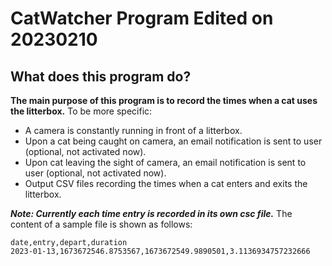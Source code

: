# CatWatcher Program Edited on 20230210
## What does this program do?
**The main purpose of this program is to record the times when a cat uses the litterbox.** To be more specific:
- A camera is constantly running in front of a litterbox.
- Upon a cat being caught on camera, an email notification is sent to user (optional, not activated now).
- Upon cat leaving the sight of camera, an email notification is sent to user (optional, not activated now).
- Output CSV files recording the times when a cat enters and exits the litterbox.

***Note: Currently each time entry is recorded in its own csc file.*** The content of a sample file is shown as follows: 
```
date,entry,depart,duration
2023-01-13,1673672546.8753567,1673672549.9890501,3.1136934757232666
```

